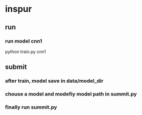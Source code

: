 # inspur

## run  
### run model cnn1
  python train.py cnn1

## submit 

### after train, model save in data/model_dir  
### chouse a model and modefiy model path in  summit.py    
### finally run summit.py
